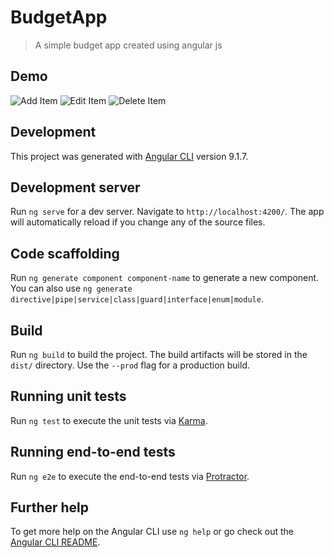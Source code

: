 # BudgetApp

> A simple budget app created using angular js




## Demo

![Add Item](https://github.com/VinayakBorhade/test_readme/blob/master/budget-app-gif/add.gif)
![Edit Item](https://github.com/VinayakBorhade/test_readme/blob/master/budget-app-gif/edit.gif)
![Delete Item](https://github.com/VinayakBorhade/test_readme/blob/master/budget-app-gif/delete.gif)

## Development

This project was generated with [Angular CLI](https://github.com/angular/angular-cli) version 9.1.7.

## Development server

Run `ng serve` for a dev server. Navigate to `http://localhost:4200/`. The app will automatically reload if you change any of the source files.

## Code scaffolding

Run `ng generate component component-name` to generate a new component. You can also use `ng generate directive|pipe|service|class|guard|interface|enum|module`.

## Build

Run `ng build` to build the project. The build artifacts will be stored in the `dist/` directory. Use the `--prod` flag for a production build.

## Running unit tests

Run `ng test` to execute the unit tests via [Karma](https://karma-runner.github.io).

## Running end-to-end tests

Run `ng e2e` to execute the end-to-end tests via [Protractor](http://www.protractortest.org/).

## Further help

To get more help on the Angular CLI use `ng help` or go check out the [Angular CLI README](https://github.com/angular/angular-cli/blob/master/README.md).


